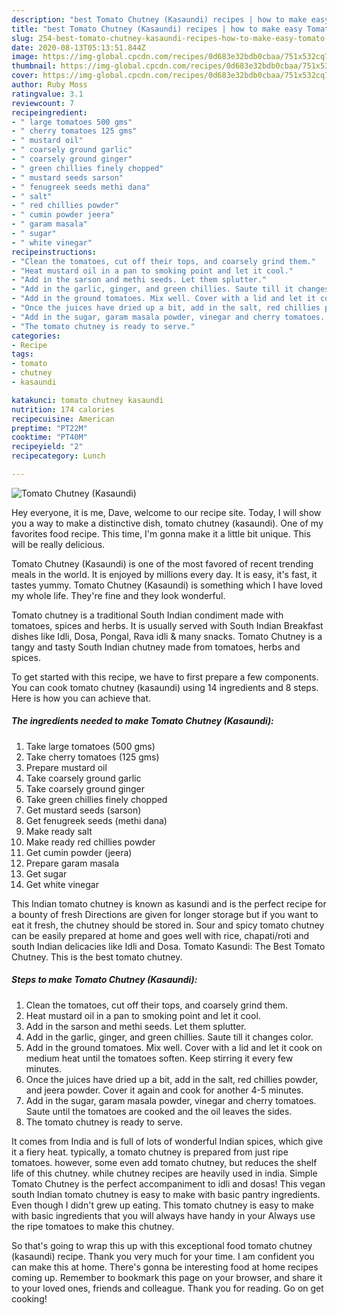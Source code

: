 ```yaml
---
description: "best Tomato Chutney (Kasaundi) recipes | how to make easy Tomato Chutney (Kasaundi)"
title: "best Tomato Chutney (Kasaundi) recipes | how to make easy Tomato Chutney (Kasaundi)"
slug: 254-best-tomato-chutney-kasaundi-recipes-how-to-make-easy-tomato-chutney-kasaundi
date: 2020-08-13T05:13:51.844Z
image: https://img-global.cpcdn.com/recipes/0d683e32bdb0cbaa/751x532cq70/tomato-chutney-kasaundi-recipe-main-photo.jpg
thumbnail: https://img-global.cpcdn.com/recipes/0d683e32bdb0cbaa/751x532cq70/tomato-chutney-kasaundi-recipe-main-photo.jpg
cover: https://img-global.cpcdn.com/recipes/0d683e32bdb0cbaa/751x532cq70/tomato-chutney-kasaundi-recipe-main-photo.jpg
author: Ruby Moss
ratingvalue: 3.1
reviewcount: 7
recipeingredient:
- " large tomatoes 500 gms"
- " cherry tomatoes 125 gms"
- " mustard oil"
- " coarsely ground garlic"
- " coarsely ground ginger"
- " green chillies finely chopped"
- " mustard seeds sarson"
- " fenugreek seeds methi dana"
- " salt"
- " red chillies powder"
- " cumin powder jeera"
- " garam masala"
- " sugar"
- " white vinegar"
recipeinstructions:
- "Clean the tomatoes, cut off their tops, and coarsely grind them."
- "Heat mustard oil in a pan to smoking point and let it cool."
- "Add in the sarson and methi seeds. Let them splutter."
- "Add in the garlic, ginger, and green chillies. Saute till it changes color."
- "Add in the ground tomatoes. Mix well. Cover with a lid and let it cook on medium heat until the tomatoes soften. Keep stirring it every few minutes."
- "Once the juices have dried up a bit, add in the salt, red chillies powder, and jeera powder. Cover it again and cook for another 4-5 minutes."
- "Add in the sugar, garam masala powder, vinegar and cherry tomatoes. Saute until the tomatoes are cooked and the oil leaves the sides."
- "The tomato chutney is ready to serve."
categories:
- Recipe
tags:
- tomato
- chutney
- kasaundi

katakunci: tomato chutney kasaundi 
nutrition: 174 calories
recipecuisine: American
preptime: "PT22M"
cooktime: "PT40M"
recipeyield: "2"
recipecategory: Lunch

---
```



![Tomato Chutney (Kasaundi)](https://img-global.cpcdn.com/recipes/0d683e32bdb0cbaa/751x532cq70/tomato-chutney-kasaundi-recipe-main-photo.jpg)

Hey everyone, it is me, Dave, welcome to our recipe site. Today, I will show you a way to make a distinctive dish, tomato chutney (kasaundi). One of my favorites food recipe. This time, I'm gonna make it a little bit unique. This will be really delicious.

Tomato Chutney (Kasaundi) is one of the most favored of recent trending meals in the world. It is enjoyed by millions every day. It is easy, it's fast, it tastes yummy. Tomato Chutney (Kasaundi) is something which I have loved my whole life. They're fine and they look wonderful.

Tomato chutney is a traditional South Indian condiment made with tomatoes, spices and herbs. It is usually served with South Indian Breakfast dishes like Idli, Dosa, Pongal, Rava idli &amp; many snacks. Tomato Chutney is a tangy and tasty South Indian chutney made from tomatoes, herbs and spices.


To get started with this recipe, we have to first prepare a few components. You can cook tomato chutney (kasaundi) using 14 ingredients and 8 steps. Here is how you can achieve that.

<!--inarticleads1-->

##### The ingredients needed to make Tomato Chutney (Kasaundi):

1. Take  large tomatoes (500 gms)
1. Take  cherry tomatoes (125 gms)
1. Prepare  mustard oil
1. Take  coarsely ground garlic
1. Take  coarsely ground ginger
1. Take  green chillies finely chopped
1. Get  mustard seeds (sarson)
1. Get  fenugreek seeds (methi dana)
1. Make ready  salt
1. Make ready  red chillies powder
1. Get  cumin powder (jeera)
1. Prepare  garam masala
1. Get  sugar
1. Get  white vinegar


This Indian tomato chutney is known as kasundi and is the perfect recipe for a bounty of fresh Directions are given for longer storage but if you want to eat it fresh, the chutney should be stored in. Sour and spicy tomato chutney can be easily prepared at home and goes well with rice, chapati/roti and south Indian delicacies like Idli and Dosa. Tomato Kasundi: The Best Tomato Chutney. This is the best tomato chutney. 

<!--inarticleads2-->

##### Steps to make Tomato Chutney (Kasaundi):

1. Clean the tomatoes, cut off their tops, and coarsely grind them.
1. Heat mustard oil in a pan to smoking point and let it cool.
1. Add in the sarson and methi seeds. Let them splutter.
1. Add in the garlic, ginger, and green chillies. Saute till it changes color.
1. Add in the ground tomatoes. Mix well. Cover with a lid and let it cook on medium heat until the tomatoes soften. Keep stirring it every few minutes.
1. Once the juices have dried up a bit, add in the salt, red chillies powder, and jeera powder. Cover it again and cook for another 4-5 minutes.
1. Add in the sugar, garam masala powder, vinegar and cherry tomatoes. Saute until the tomatoes are cooked and the oil leaves the sides.
1. The tomato chutney is ready to serve.


It comes from India and is full of lots of wonderful Indian spices, which give it a fiery heat. typically, a tomato chutney is prepared from just ripe tomatoes. however, some even add tomato chutney, but reduces the shelf life of this chutney. while chutney recipes are heavily used in india. Simple Tomato Chutney is the perfect accompaniment to idli and dosas! This vegan south Indian tomato chutney is easy to make with basic pantry ingredients. Even though I didn&#39;t grew up eating. This tomato chutney is easy to make with basic ingredients that you will always have handy in your Always use the ripe tomatoes to make this chutney. 

So that's going to wrap this up with this exceptional food tomato chutney (kasaundi) recipe. Thank you very much for your time. I am confident you can make this at home. There's gonna be interesting food at home recipes coming up. Remember to bookmark this page on your browser, and share it to your loved ones, friends and colleague. Thank you for reading. Go on get cooking!
